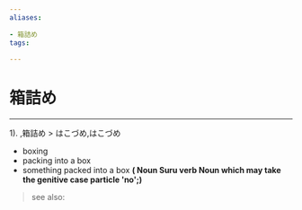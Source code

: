 ```yaml
---
aliases:
    
- 箱詰め
tags:
    
---
```


# 箱詰め
---
1).
,箱詰め > はこづめ,はこづめ

- boxing
- packing into a box
- something packed into a box
**( Noun Suru verb Noun which may take the genitive case particle 'no';)**
> see also: 
            